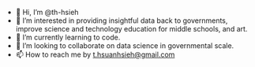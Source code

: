 - 👋 Hi, I’m @th-hsieh
- 👀 I’m interested in providing insightful data back to governments, improve science and technology education for middle schools, and art.
- 🌱 I’m currently learning to code. 
- 💞️ I’m looking to collaborate on data science in governmental scale.
- 📫 How to reach me by t.hsuanhsieh@gmail.com

